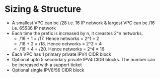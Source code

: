 # Sizing & Structure

* A smallest VPC can be /28 i.e. 16 IP network & largest VPC can be /16 i.e. 65536 IP network
* Each time the prefix is increased by n, it creastes 2^n networks. 
    * /16 + 1 = /17. Hence networks = 2^1 = 2
    * /16 + 2 = /18. Hence networks = 2^2 = 4
    * /16 + 4 = /20. Hence networks = 2^4 = 16
* Each VPC has 1 primary private IPV4 CIDR block
* Optional upto 5 secondary private IPV4 CIDR blocks. The number can be increased with a support ticket
* Optional single IPV6/56 CIDR block  